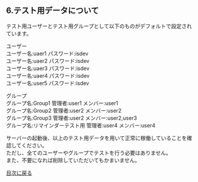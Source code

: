<h2>6.テスト用データについて </h2>

テスト用ユーザーとテスト用グループとして以下のものがデフォルトで設定されています。

ユーザー<br>
ユーザー名:uaer1 パスワード:isdev<br>
ユーザー名:uaer2 パスワード:isdev<br>
ユーザー名:uaer3 パスワード:isdev<br>
ユーザー名:uaer4 パスワード:isdev<br>
ユーザー名:user5 パスワード:isdev

グループ<br>
グループ名:Group1 管理者:user1 メンバー:user1<br>
グループ名:Group2 管理者:user2 メンバー:user2<br>
グループ名:Group3 管理者:user2 メンバー:user2,user3<br>
グループ名:リマインダーテスト用 管理者:user4 メンバー:user4<br>

サーバーの起動後、以上のテスト用データを用いて正常に稼働していることを確認してください。<br>
ただし、全てのユーザーやグループでテストを行う必要はありません。<br>
また、不要になれば削除していただいてもかまいません。

<a href=./../README.md>目次に戻る</a>
